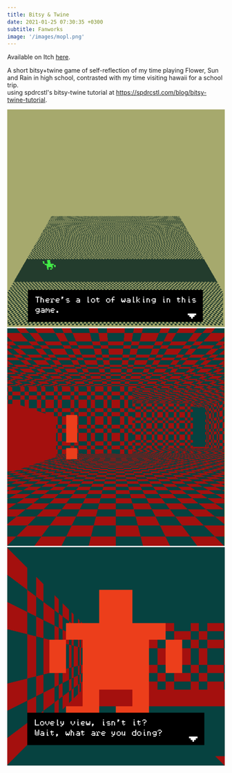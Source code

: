 ```yaml
---
title: Bitsy & Twine
date: 2021-01-25 07:30:35 +0300
subtitle: Fanworks
image: '/images/mopl.png'
---
```


Available on Itch <a href="https://sjester.itch.io/my-own-private-lospass">here</a>.

A short bitsy+twine game of self-reflection of my time playing Flower, Sun and Rain in high school, contrasted with my time visiting hawaii for a school trip.
<br> using spdrcstl's bitsy-twine tutorial at <a>https://spdrcstl.com/blog/bitsy-twine-tutorial</a>.

<div class="gallery-box">
  <div class="gallery">
    <img src="/images/mopl1.png" alt="Project">
  </div>
</div>

<div class="gallery-box">
  <div class="gallery">
    <img src="/images/mopl2.png" alt="Project">
  </div>
</div>

<div class="gallery-box">
  <div class="gallery">
    <img src="/images/mopl3.png" alt="Project">
  </div>
</div>